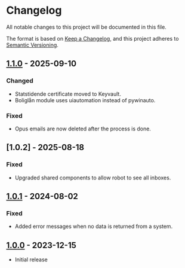 # Changelog

All notable changes to this project will be documented in this file.

The format is based on [Keep a Changelog](https://keepachangelog.com/en/1.0.0/),
and this project adheres to [Semantic Versioning](https://semver.org/spec/v2.0.0.html).

## [1.1.0] - 2025-09-10

### Changed

- Statstidende certificate moved to Keyvault.
- Boliglån module uses uiautomation instead of pywinauto.

### Fixed

- Opus emails are now deleted after the process is done.

## [1.0.2] - 2025-08-18

### Fixed

- Upgraded shared components to allow robot to see all inboxes.

## [1.0.1] - 2024-08-02

### Fixed

- Added error messages when no data is returned from a system.

## [1.0.0] - 2023-12-15

- Initial release

[1.1.0]: https://github.com/itk-dev-rpa/Gennemsoegning-af-Statstidende/releases/tag/1.1.0
[1.0.1]: https://github.com/itk-dev-rpa/Gennemsoegning-af-Statstidende/releases/tag/1.0.1
[1.0.0]: https://github.com/itk-dev-rpa/Gennemsoegning-af-Statstidende/releases/tag/1.0.0
